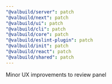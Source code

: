 ```yaml
---
"@valbuild/server": patch
"@valbuild/next": patch
"@valbuild/ui": patch
"@valbuild/cli": patch
"@valbuild/core": patch
"@valbuild/eslint-plugin": patch
"@valbuild/init": patch
"@valbuild/react": patch
"@valbuild/shared": patch
---
```


Minor UX improvements to review panel
